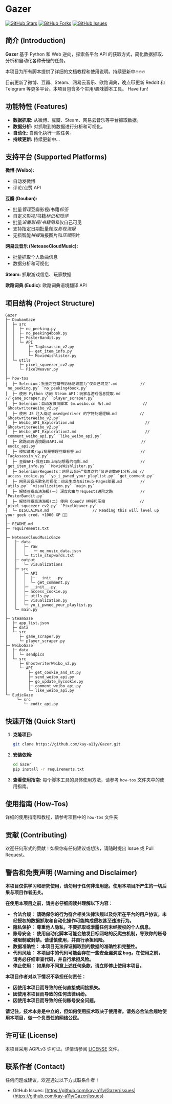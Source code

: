 # Gazer

[![GitHub Stars](https://img.shields.io/github/stars/kay-a11y/Gazer.svg?style=social&label=Star&maxAge=2592000)](https://github.com/kay-a11y/Gazer/stargazers)
[![GitHub Forks](https://img.shields.io/github/forks/kay-a11y/Gazer.svg?style=social&label=Fork&maxAge=2592000)](https://github.com/kay-a11y/Gazer/fork)
[![GitHub Issues](https://img.shields.io/github/issues/kay-a11y/Gazer.svg)](https://github.com/kay-a11y/Gazer/issues)

## 简介 (Introduction)

**Gazer** 基于 Python 和 Web 逆向，探索各平台 API 的获取方式，简化数据抓取、分析和自动化各种~~奇怪的~~任务。

本项目为所有脚本提供了详细的文档教程和使用说明。持续更新中🔥🔥🔥

目前更新了微博、豆瓣、Steam、网易云音乐、欧路词典，晚点🐱更新 Reddit 和 Telegram 等更多平台。本项目包含多个实用/趣味脚本工具。 Have fun!

## 功能特性 (Features)

*   **数据抓取:** 从微博、豆瓣、Steam、网易云音乐等平台抓取数据。
*   **数据分析:** 对抓取到的数据进行分析和可视化。
*   **自动化:** 自动化执行一些任务。
*   **持续更新:** 持续更新中...

## 支持平台 (Supported Platforms)

**微博 (Weibo):**

* 自动发微博
* 评论/点赞 API

**豆瓣 (Douban):**

* 批量*管理*豆瓣影视/书籍*标签*
* 自定义影视/书籍*标记和短评*
* 批量*设置影视/书籍隐私*仅自己可见
* 支持指定日期批量爬取*影视海报*
* 无损智能*拼接*海报图片和*压缩*图片

**网易云音乐 (NeteaseCloudMusic):**

* 批量抓取个人歌曲信息
* 数据分析和可视化

**Steam:** 抓取游戏信息、玩家数据

**欧路词典 (Eudic)**: 欧路词典语境翻译 API

## 项目结构 (Project Structure)

```
Gazer                                                                                                     
├─ DoubanGaze                                               
│  ├─ src                                                   
│  │  ├─ no_peeking.py                                      
│  │  ├─ no_peeking4book.py
│  │  ├─ PosterBandit.py                                       
│  │  └─ API
│  │      ├─ TagAssassin_v2.py                              
│  │      ├─ get_item_info.py                               
│  │      └─ MovieWishlister.py
│  └─ utils
│     ├─ pixel_squeezer_cv2.py                                     
│     └─ PixelWeaver.py
│
├─ how-tos                                                  
│  ├─ Selenium：批量将豆瓣书影标记设置为"仅自己可见".md          // `no_peeking.py` `no_peeking4book.py`
│  ├─ 使用 Python 访问 Steam API：玩家与游戏信息提取.md         //`game_scraper.py` `player_scraper.py`
│  ├─ Selenium：自动发微博脚本 (m.weibo.cn 版).md              // `GhostwriterWeibo_v2.py`
│  ├─ 使用 JS 注入绕过 msedgedriver 的字符处理逻辑.md          // `GhostwriterWeibo_v2.py`
│  ├─ Weibo_API_Exploration.md                               // `GhostwriterWeibo_v2.py`
│  ├─ Weibo_API_Exploration2.md                              // `comment_weibo_api.py` `like_weibo_api.py`
│  ├─ 欧路词典语境翻译API.md                                  // `eudic_api.py`
│  ├─ 模拟请求/api批量管理豆瓣标签.md                          // `TagAssassin_v2.py`
│  ├─ 豆瓣API-我在IDE上标记想看的电影.md                       // `get_item_info.py` `MovieWishlister.py`
│  ├─ Selenium/Requests：网易云音乐“我喜欢的”及评论数API分析.md // `access_cookie.py` `yo_i_pwned_your_playlist.py` `get_comment.py`
│  ├─ 网易云音乐歌名可视化：词云生成与GitHub-Pages部署.md        // `utils.py` `visualization.py` `main.py`
│  ├─ 解锁豆瓣高清海报(一) 深度爬虫与requests进阶之路            // `PosterBandit.py`
│  ├─ 解锁豆瓣高清海报(二) 使用 OpenCV 拼接和压缩               // `pixel_squeezer_cv2.py` `PixelWeaver.py`
│  └─ DISCLAIMER.md                   // Reading this will level up your geek cred. +1000 XP 🫰🏻  
│                                                 
├─ README.md
├─ requirements.txt
│
├─ NeteaseCloudMusicGaze
│   ├─ data
│   │   ├─ raw
│   │   │   └─ me_music_data.json
│   │   └─ title_stopwords.txt
│   ├─ output
│   │   └─ visualizations
│   ├─ src
│   │   ├─ API
│   │   │  ├─ __init__.py                  
│   │   │  └─ get_comment.py
│   │   ├─ __init__.py                   
│   │   ├─ access_cookie.py                                              
│   │   ├─ utils.py 
│   │   ├─ visualization.py    
│   │   └─ yo_i_pwned_your_playlist.py    
│   └─ main.py                           
│                                                
├─ SteamGaze                                                
│  ├─ app_list.json                                         
│  ├─ data                                                  
│  └─ src                                                   
│     ├─ game_scraper.py                                    
│     └─ player_scraper.py                                  
├─ WeiboGaze                                                
│  ├─ data                                                  
│  │  └─ sendpics                                           
│  └─ src                                                   
│     ├─ GhostwriterWeibo_v2.py                             
│     └─ API                                                
│         ├─ get_cookie_and_st.py                           
│         ├─ send_weibo_api.py                             
│         ├─ go_update_mycookie.py                          
│         ├─ comment_weibo_api.py                           
│         └─ like_weibo_api.py                              
└─ EudicGaze
     └─ src                                                 
        └─ eudic_api.py                                     
```

## 快速开始 (Quick Start)

1. **克隆项目:**
    ```bash
    git clone https://github.com/kay-a11y/Gazer.git
    ```
2. **安装依赖:**
    ```bash
    cd Gazer
    pip install -r requirements.txt
    ```
3. **查看使用指南:**  每个脚本工具的具体使用方法，请参考 `how-tos` 文件夹中的使用指南。

## 使用指南 (How-Tos)

详细的使用指南和教程，请参考项目中的 `how-tos` 文件夹

## 贡献 (Contributing)

欢迎任何形式的贡献！如果你有任何建议或想法，请随时提出 Issue 或 Pull Request。

## **警告和免责声明 (Warning and Disclaimer)**

**本项目仅供学习和研究使用，请勿用于任何非法用途。使用本项目所产生的一切后果与项目作者无关。**

**在使用本项目之前，请务必仔细阅读并理解以下内容：**

*   **合法合规：** **请确保你的行为符合相关法律法规以及你所在平台的用户协议。未经授权的数据抓取和自动化操作可能构成侵权甚至违法行为。**
*   **隐私保护：** **尊重他人隐私，不要抓取或泄露任何未经授权的个人信息。**
*   **账号安全：** **使用自动化脚本可能会触发目标网站的反爬虫机制，导致你的账号被限制或封禁。请谨慎使用，并自行承担风险。**
*   **数据准确性：** **本项目无法保证抓取到的数据的准确性和完整性。**
*   **代码风险：** **本项目中的代码可能会存在一些安全漏洞或 bug。在使用之前，请务必仔细审查代码，并自行承担风险。**
*   **停止使用：** **如果你不同意上述任何条款，请立即停止使用本项目。**

**本项目作者对以下情况不承担任何责任：**

*   **因使用本项目而导致的任何直接或间接损失。**
*   **因使用本项目而导致的任何法律纠纷。**
*   **因使用本项目而导致的任何账号安全问题。**
<!-- <a href="https://kutt.it/65Lu8D">HL</a> -->

**请记住，技术本身是中立的，但如何使用技术取决于使用者。请务必合法合规地使用本项目，做一个负责任的网络公民。**

## 许可证 (License)

本项目采用 AGPLv3 许可证。详情请参阅 [LICENSE](LICENSE) 文件。

## 联系作者 (Contact)

任何问题或建议，欢迎通过以下方式联系作者！

*   GitHub Issues: [https://github.com/kay-a11y/Gazer/issues](https://github.com/kay-a11y/Gazer/issues)
